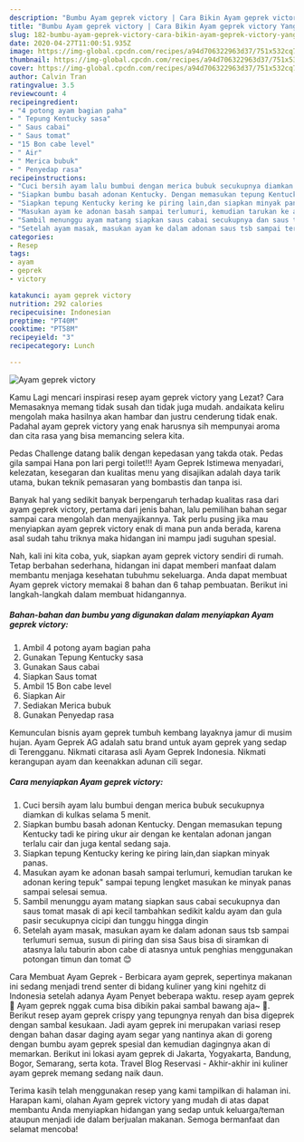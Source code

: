 ```yaml
---
description: "Bumbu Ayam geprek victory | Cara Bikin Ayam geprek victory Yang Bisa Manjain Lidah"
title: "Bumbu Ayam geprek victory | Cara Bikin Ayam geprek victory Yang Bisa Manjain Lidah"
slug: 182-bumbu-ayam-geprek-victory-cara-bikin-ayam-geprek-victory-yang-bisa-manjain-lidah
date: 2020-04-27T11:00:51.935Z
image: https://img-global.cpcdn.com/recipes/a94d706322963d37/751x532cq70/ayam-geprek-victory-foto-resep-utama.jpg
thumbnail: https://img-global.cpcdn.com/recipes/a94d706322963d37/751x532cq70/ayam-geprek-victory-foto-resep-utama.jpg
cover: https://img-global.cpcdn.com/recipes/a94d706322963d37/751x532cq70/ayam-geprek-victory-foto-resep-utama.jpg
author: Calvin Tran
ratingvalue: 3.5
reviewcount: 4
recipeingredient:
- "4 potong ayam bagian paha"
- " Tepung Kentucky sasa"
- " Saus cabai"
- " Saus tomat"
- "15 Bon cabe level"
- " Air"
- " Merica bubuk"
- " Penyedap rasa"
recipeinstructions:
- "Cuci bersih ayam lalu bumbui dengan merica bubuk secukupnya diamkan di kulkas selama 5 menit."
- "Siapkan bumbu basah adonan Kentucky. Dengan memasukan tepung Kentucky tadi ke piring ukur air dengan ke kentalan adonan jangan terlalu cair dan juga kental sedang saja."
- "Siapkan tepung Kentucky kering ke piring lain,dan siapkan minyak panas."
- "Masukan ayam ke adonan basah sampai terlumuri, kemudian tarukan ke adonan kering tepuk&#34; sampai tepung lengket masukan ke minyak panas sampai selesai semua."
- "Sambil menunggu ayam matang siapkan saus cabai secukupnya dan saus tomat masak di api kecil tambahkan sedikit kaldu ayam dan gula pasir secukupnya cicipi dan tunggu hingga dingin"
- "Setelah ayam masak, masukan ayam ke dalam adonan saus tsb sampai terlumuri semua, susun di piring dan sisa Saus bisa di siramkan di atasnya lalu taburin abon cabe di atasnya untuk penghias menggunakan potongan timun dan tomat 😊"
categories:
- Resep
tags:
- ayam
- geprek
- victory

katakunci: ayam geprek victory 
nutrition: 292 calories
recipecuisine: Indonesian
preptime: "PT40M"
cooktime: "PT58M"
recipeyield: "3"
recipecategory: Lunch

---
```



![Ayam geprek victory](https://img-global.cpcdn.com/recipes/a94d706322963d37/751x532cq70/ayam-geprek-victory-foto-resep-utama.jpg)

Kamu Lagi mencari inspirasi resep ayam geprek victory yang Lezat? Cara Memasaknya memang tidak susah dan tidak juga mudah. andaikata keliru mengolah maka hasilnya akan hambar dan justru cenderung tidak enak. Padahal ayam geprek victory yang enak harusnya sih mempunyai aroma dan cita rasa yang bisa memancing selera kita.

Pedas Challenge datang balik dengan kepedasan yang takda otak. Pedas gila sampai Hana pon lari pergi toilet!!! Ayam Geprek Istimewa menyadari, kelezatan, kesegaran dan kualitas menu yang disajikan adalah daya tarik utama, bukan teknik pemasaran yang bombastis dan tanpa isi.

Banyak hal yang sedikit banyak berpengaruh terhadap kualitas rasa dari ayam geprek victory, pertama dari jenis bahan, lalu pemilihan bahan segar sampai cara mengolah dan menyajikannya. Tak perlu pusing jika mau menyiapkan ayam geprek victory enak di mana pun anda berada, karena asal sudah tahu triknya maka hidangan ini mampu jadi suguhan spesial.


Nah, kali ini kita coba, yuk, siapkan ayam geprek victory sendiri di rumah. Tetap berbahan sederhana, hidangan ini dapat memberi manfaat dalam membantu menjaga kesehatan tubuhmu sekeluarga. Anda dapat membuat Ayam geprek victory memakai 8 bahan dan 6 tahap pembuatan. Berikut ini langkah-langkah dalam membuat hidangannya.

<!--inarticleads1-->

##### Bahan-bahan dan bumbu yang digunakan dalam menyiapkan Ayam geprek victory:

1. Ambil 4 potong ayam bagian paha
1. Gunakan  Tepung Kentucky sasa
1. Gunakan  Saus cabai
1. Siapkan  Saus tomat
1. Ambil 15 Bon cabe level
1. Siapkan  Air
1. Sediakan  Merica bubuk
1. Gunakan  Penyedap rasa


Kemunculan bisnis ayam geprek tumbuh kembang layaknya jamur di musim hujan. Ayam Geprek AG adalah satu brand untuk ayam geprek yang sedap di Terengganu. Nikmati citarasa asli Ayam Geprek Indonesia. Nikmati kerangupan ayam dan keenakkan adunan cili segar. 

<!--inarticleads2-->

##### Cara menyiapkan Ayam geprek victory:

1. Cuci bersih ayam lalu bumbui dengan merica bubuk secukupnya diamkan di kulkas selama 5 menit.
1. Siapkan bumbu basah adonan Kentucky. Dengan memasukan tepung Kentucky tadi ke piring ukur air dengan ke kentalan adonan jangan terlalu cair dan juga kental sedang saja.
1. Siapkan tepung Kentucky kering ke piring lain,dan siapkan minyak panas.
1. Masukan ayam ke adonan basah sampai terlumuri, kemudian tarukan ke adonan kering tepuk&#34; sampai tepung lengket masukan ke minyak panas sampai selesai semua.
1. Sambil menunggu ayam matang siapkan saus cabai secukupnya dan saus tomat masak di api kecil tambahkan sedikit kaldu ayam dan gula pasir secukupnya cicipi dan tunggu hingga dingin
1. Setelah ayam masak, masukan ayam ke dalam adonan saus tsb sampai terlumuri semua, susun di piring dan sisa Saus bisa di siramkan di atasnya lalu taburin abon cabe di atasnya untuk penghias menggunakan potongan timun dan tomat 😊


Cara Membuat Ayam Geprek - Berbicara ayam geprek, sepertinya makanan ini sedang menjadi trend senter di bidang kuliner yang kini ngehitz di Indonesia setelah adanya Ayam Penyet beberapa waktu. resep ayam geprek 🍗 Ayam geprek nggak cuma bisa dibikin pakai sambal bawang aja~ 🍗. Berikut resep ayam geprek crispy yang tepungnya renyah dan bisa digeprek dengan sambal kesukaan. Jadi ayam geprek ini merupakan variasi resep dengan bahan dasar daging ayam segar yang nantinya akan di goreng dengan bumbu ayam geprek spesial dan kemudian dagingnya akan di memarkan. Berikut ini lokasi ayam geprek di Jakarta, Yogyakarta, Bandung, Bogor, Semarang, serta kota. Travel Blog Reservasi - Akhir-akhir ini kuliner ayam geprek memang sedang naik daun. 

Terima kasih telah menggunakan resep yang kami tampilkan di halaman ini. Harapan kami, olahan Ayam geprek victory yang mudah di atas dapat membantu Anda menyiapkan hidangan yang sedap untuk keluarga/teman ataupun menjadi ide dalam berjualan makanan. Semoga bermanfaat dan selamat mencoba!
